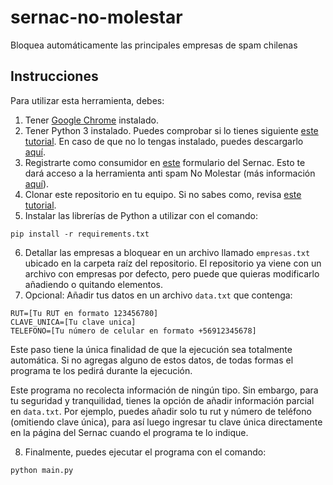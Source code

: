 # sernac-no-molestar

Bloquea automáticamente las principales empresas de spam chilenas

## Instrucciones

Para utilizar esta herramienta, debes:

1. Tener [Google Chrome](https://www.google.com/chrome/) instalado.
2. Tener Python 3 instalado. Puedes comprobar si lo tienes siguiente [este tutorial](https://es.wikihow.com/revisar-la-versi%C3%B3n-de-Python-en-una-PC-o-Mac). En caso de que no lo tengas instalado, puedes descargarlo [aquí](https://www.python.org/downloads/).
3. Registrarte como consumidor en [este](https://www.sernac.cl/app/consumidor/index.php?a=registro&utm_source=CONSUMIDORES&utm_medium=BOTONWEB&utm_campaign=REGISTRO%20PORTAL%20CONSUMIDOR) formulario del Sernac. Esto te dará acceso a la herramienta anti spam No Molestar (más información [aquí](https://www.sernac.cl/portal/617/w3-propertyvalue-518.html)).
4. Clonar este repositorio en tu equipo. Si no sabes como, revisa [este tutorial](https://docs.github.com/es/repositories/creating-and-managing-repositories/cloning-a-repository).
5. Instalar las librerías de Python a utilizar con el comando:

```
pip install -r requirements.txt
```

6. Detallar las empresas a bloquear en un archivo llamado `empresas.txt` ubicado en la carpeta raíz del repositorio. El repositorio ya viene con un archivo con empresas por defecto, pero puede que quieras modificarlo añadiendo o quitando elementos.
7. Opcional: Añadir tus datos en un archivo `data.txt` que contenga:

```
RUT=[Tu RUT en formato 123456780]
CLAVE_UNICA=[Tu clave unica]
TELEFONO=[Tu número de celular en formato +56912345678]
```

Este paso tiene la única finalidad de que la ejecución sea totalmente automática. Si no agregas alguno de estos datos, de todas formas el programa te los pedirá durante la ejecución.

Este programa no recolecta información de ningún tipo. Sin embargo, para tu seguridad y tranquilidad, tienes la opción de añadir información parcial en `data.txt`. Por ejemplo, puedes añadir solo tu rut y número de teléfono (omitiendo clave única), para así luego ingresar tu clave única directamente en la página del Sernac cuando el programa te lo indique.

8. Finalmente, puedes ejecutar el programa con el comando:

```
python main.py
```
